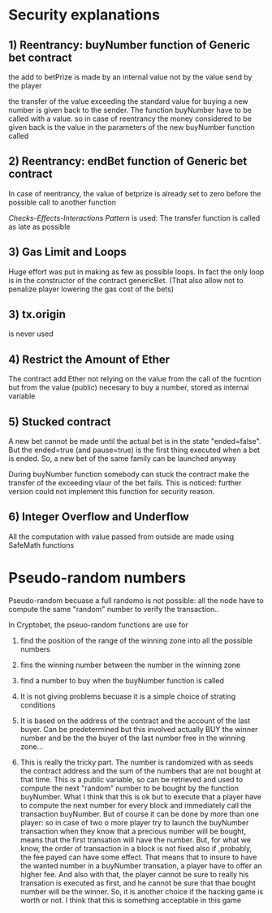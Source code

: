 

# Security explanations

## 1) Reentrancy: buyNumber function of Generic bet contract
the add to betPrize is made by an internal value not by the value send by the player

the transfer of the value exceeding the standard value for buying a new number is given back to the sender. The function buyNumber have to be called with a value. so in case of reentrancy the money considered to be given back is the value in the parameters of the new buyNumber function called


## 2) Reentrancy: endBet function of Generic bet contract

In case of reentrancy, the value of betprize is already set to zero before the possible call to another function

*Checks-Effects-Interactions Pattern* is used: The transfer function is called as late as possible

## 3) Gas Limit  and Loops

Huge effort was put in making as few as possible loops. In fact the only loop is in the constructor of the contract genericBet. 
(That also allow not to penalize player lowering the gas cost of the bets)

## 3) tx.origin
is never used

## 4) Restrict the Amount of Ether

The contract add Ether not relying on the value from the call of the fucntion but from the value (public) necesary to buy a number, stored as internal variable

## 5) Stucked contract

A new bet cannot be made until the actual bet is in the state "ended=false". But the ended=true (and pause=true) is the first thing executed when a bet is ended. So, a new bet of the same family can be launched anyway

During buyNumber function somebody can stuck the contract make the transfer of the exceeding vlaur of the bet fails.
This is noticed: further version could not implement this function for security reason.

## 6) Integer Overflow and Underflow

All the computation with value passed from outside are made using SafeMath functions


# Pseudo-random numbers

Pseudo-random becuase a full randomo is not possible: all the node have to compute the same "random" number to verify the transaction..

In Cryptobet, the pseuo-random functions are use for
1) find the position of the range of the winning zone into all the possible numbers
2) fins the winning number between the number in the winning zone
3) find a number to buy when the buyNumber function is called


1) It is not giving problems becuase it is a simple choice of strating conditions
2) It is based on the address of the contract and the account  of the last buyer. Can be predetermined but this involved actually BUY the winner number and be the the buyer of the last number free in the winning zone...
3) This is really the tricky part. The number is randomized with as seeds the contract address and the sum of the numbers that are not bought at that time. This is a public variable, so can be retrieved and used to compute the next "random" number to be bought by the function buyNumber. 
What I think that this is ok but to execute that a player have to compute the next number for every block and immediately call the transaction buyNumber. But  of course it can be done by more than one player: so in case of two o more player try to launch the buyNumber transaction when they know that a precious number will be bought, means that the first transation  will have the number. 
But, for what we know, the order of transaction in a block is not fixed also if ,probably, the fee payed can have some effect. That means that to insure to have the wanted number in a buyNumber transation, a player have to offer an higher fee. And also with that, the player cannot be sure to really his transation is executed as first, and he cannot be sure that thae bought number will be the winner. 
So, it is another choice if the hacking game is worth or not. I think that this is something acceptable in this game



